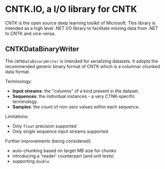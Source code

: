 ﻿# CNTK.IO, a I/O library for CNTK

CNTK is the open source deep learning toolkit of Microsoft.
This library is intended as a high level .NET I/O library
to facilitate moving data from .NET to CNTK and vice-versa.

## CNTKDataBinaryWriter

The `CNTKDataBinaryWriter` is intended for serializing datasets.
It adopts the recommended generic binary format of CNTK which is
a columnar chunked data format.

Terminology:

* **Input streams**: the "columns" of a kind present in the dataset.
* **Sequences**: the individual instances - a very CTNK-specific terminology.
* **Samples**: the count of non-zero values within each sequence.

Limitations:

* Only `float` precision supported
* Only single sequence input streams supported

Further improvements (being considered):

* auto-chunking based on target MB size for chunks
* introducing a 'reader' counterpart (and unit tests)
* supporting `double`

